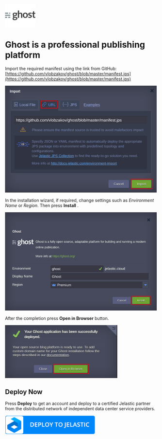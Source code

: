 <p align="left"> 
<img src="images/ghost.png" width="100">
</p>

# Ghost is a professional publishing platform

Import the required manifest using the link from GitHub:
[https://github.com/vlobzakov/ghost/blob/master/manifest.jps](https://github.com/vlobzakov/ghost/blob/master/manifest.jps)


<p align="left"> 
<img src="images/import.png" width="500">
</p>

In the installation wizard, if required, change settings such as *Environment Name* or *Region*. Then press __Install__ .

<p align="left">
<img src="images/install.png" width="500">
</p>

After the completion press __Open in Browser__ button. 

<p align="left"> 
<img src="images/success.png" width="370">
</p>

## Deploy Now

Press __Deploy__ to get an account and deploy to a certified Jelastic partner from the distributed network of independent data center service providers. 

[![Deploy](https://github.com/jelastic-jps/git-push-deploy/raw/master/images/deploy-to-jelastic.png)](https://jelastic.com/install-application/?manifest=https://raw.githubusercontent.com/vlobzakov/ghost/master/manifest.jps) 
